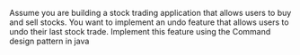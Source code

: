 Assume you are building a stock trading application that allows users to buy and sell stocks. You want to implement an undo
feature that allows users to undo their last stock trade. Implement this feature using the Command design pattern in java